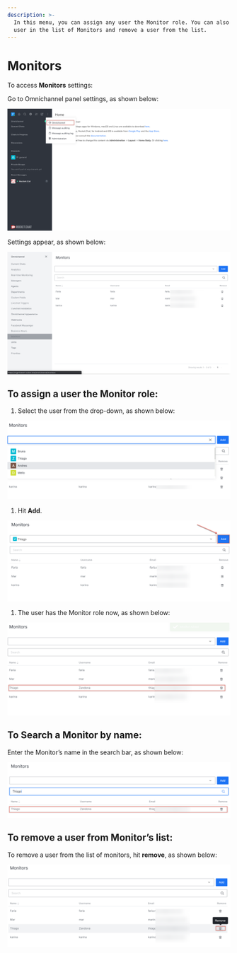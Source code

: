 ```yaml
---
description: >-
  In this menu, you can assign any user the Monitor role. You can also search a
  user in the list of Monitors and remove a user from the list.
---
```


# Monitors

To access **Monitors** settings:

Go to Omnichannel panel settings, as shown below:

![](../../../.gitbook/assets/0%20%288%29%20%285%29%20%285%29%20%285%29%20%285%29%20%285%29%20%284%29%20%284%29%20%281%29.png)

Settings appear, as shown below:

![](../../../.gitbook/assets/1%20%286%29.png)

## **To assign a user the Monitor role:**

1. Select the user from the drop-down, as shown below:

![](../../../.gitbook/assets/2%20%286%29.png)

1. Hit **Add**.

![](../../../.gitbook/assets/3%20%285%29.png)

1. The user has the Monitor role now, as shown below:

![](../../../.gitbook/assets/4%20%284%29.png)

## **To Search a Monitor by name:**

Enter the Monitor’s name in the search bar, as shown below:

![](../../../.gitbook/assets/5%20%286%29.png)

## **To remove a user from Monitor’s list:**

To remove a user from the list of monitors, hit **remove**, as shown below:

![](../../../.gitbook/assets/6%20%284%29.png)

